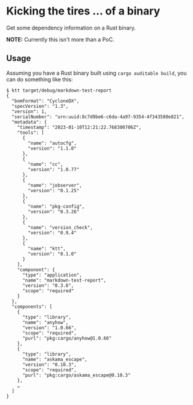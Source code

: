 # Kicking the tires … of a binary

Get some dependency information on a Rust binary.

**NOTE:** Currently this isn't more than a PoC.

## Usage

Assuming you have a Rust binary built using `cargo auditable build`, you can do something like this:

```
$ ktt target/debug/markdown-test-report
{
  "bomFormat": "CycloneDX",
  "specVersion": "1.3",
  "version": 1,
  "serialNumber": "urn:uuid:8c7d9be6-c6da-4a97-9354-4f343580e821",
  "metadata": {
    "timestamp": "2023-01-10T12:21:22.768300706Z",
    "tools": [
      {
        "name": "autocfg",
        "version": "1.1.0"
      },
      {
        "name": "cc",
        "version": "1.0.77"
      },
      {
        "name": "jobserver",
        "version": "0.1.25"
      },
      {
        "name": "pkg-config",
        "version": "0.3.26"
      },
      {
        "name": "version_check",
        "version": "0.9.4"
      },
      {
        "name": "ktt",
        "version": "0.1.0"
      }
    ],
    "component": {
      "type": "application",
      "name": "markdown-test-report",
      "version": "0.3.6",
      "scope": "required"
    }
  },
  "components": [
    {
      "type": "library",
      "name": "anyhow",
      "version": "1.0.66",
      "scope": "required",
      "purl": "pkg:cargo/anyhow@1.0.66"
    },
    {
      "type": "library",
      "name": "askama_escape",
      "version": "0.10.3",
      "scope": "required",
      "purl": "pkg:cargo/askama_escape@0.10.3"
    }, 
    …
  ]
}
```